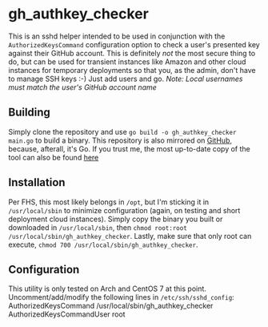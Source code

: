 # gh_authkey_checker
This is an sshd helper intended to be used in conjunction with the `AuthorizedKeysCommand` configuration option to check a user's presented key against their GitHub account.  This is definitely *not* the most secure thing to do, but can be used for transient instances like Amazon and other cloud instances for temporary deployments so that you, as the admin, don't have to manage SSH keys :-) Just add users and go. *Note: Local usernames must match the user's GitHub account name*

## Building 
Simply clone the repository and use `go build -o gh_authkey_checker main.go` to build a binary. This repository is also mirrored on [GitHub](https://github.com/jrdemasi/gh_authkey_checker), because, afterall, it's Go. If you trust me, the most up-to-date copy of the tool can also be found [here](https://jrdemasi.com/files/binaries/gh_authkey_checker "gh_authkey_checker binary download")

## Installation
Per FHS, this most likely belongs in `/opt`, but I'm sticking it in `/usr/local/sbin` to minimize configuration (again, on testing and short deployment cloud instances).  Simply copy the binary you built or downloaded in `/usr/local/sbin`, then `chmod root:root /usr/local/sbin/gh_authkey_checker`.  Lastly, make sure that only root can execute, `chmod 700 /usr/local/sbin/gh_authkey_checker`.

## Configuration
This utility is only tested on Arch and CentOS 7 at this point.  Uncomment/add/modify the following lines in `/etc/ssh/sshd_config`:
    AuthorizedKeysCommand /usr/local/sbin/gh_authkey_checker
    AuthorizedKeysCommandUser root

